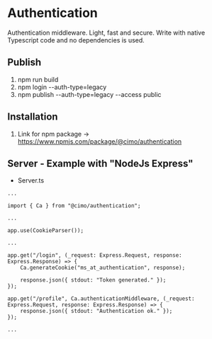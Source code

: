 # Authentication

Authentication middleware. Light, fast and secure.
Write with native Typescript code and no dependencies is used.

## Publish

1. npm run build
2. npm login --auth-type=legacy
3. npm publish --auth-type=legacy --access public

## Installation

1. Link for npm package -> https://www.npmjs.com/package/@cimo/authentication

## Server - Example with "NodeJs Express"

-   Server.ts

```
...

import { Ca } from "@cimo/authentication";

...

app.use(CookieParser());

...

app.get("/login", (_request: Express.Request, response: Express.Response) => {
    Ca.generateCookie("ms_at_authentication", response);

    response.json({ stdout: "Token generated." });
});

app.get("/profile", Ca.authenticationMiddleware, (_request: Express.Request, response: Express.Response) => {
    response.json({ stdout: "Authentication ok." });
});

...

```
